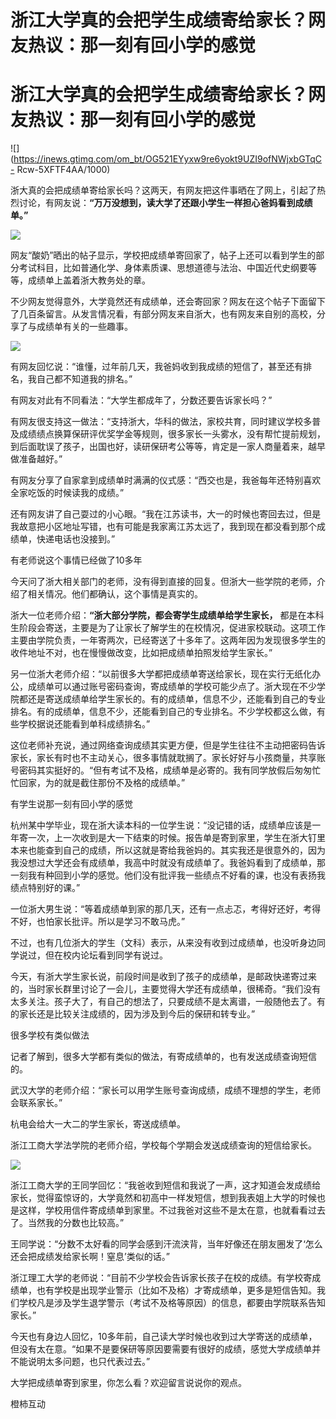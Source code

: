 # 浙江大学真的会把学生成绩寄给家长？网友热议：那一刻有回小学的感觉

# 浙江大学真的会把学生成绩寄给家长？网友热议：那一刻有回小学的感觉

![](https://inews.gtimg.com/om_bt/OG521EYyxw9re6yokt9UZI9ofNWjxbGTqC-
Rcw-5XFTF4AA/1000)

浙大真的会把成绩单寄给家长吗？这两天，有网友把这件事晒在了网上，引起了热烈讨论，有网友说：**“万万没想到，读大学了还跟小学生一样担心爸妈看到成绩单。”**

![](https://inews.gtimg.com/om_bt/O6yy42_A9ceOaqglSzKU4JvXKPvVc0eXtYWOqAhTPDFqwAA/1000)

网友“酸奶”晒出的帖子显示，学校把成绩单寄回家了，帖子上还可以看到学生的部分考试科目，比如普通化学、身体素质课、思想道德与法治、中国近代史纲要等等，成绩单上盖着浙大教务处的章。

不少网友觉得意外，大学竟然还有成绩单，还会寄回家？网友在这个帖子下面留下了几百条留言。从发言情况看，有部分网友来自浙大，也有网友来自别的高校，分享了与成绩单有关的一些趣事。

![](https://inews.gtimg.com/om_bt/Op0hlrnV2k8_wT2aXSt7gpCbsvB08ZuS8CXkkEFNMI1-YAA/0)

有网友回忆说：“谁懂，过年前几天，我爸妈收到我成绩的短信了，甚至还有排名，我自己都不知道我的排名。”

有网友对此有不同看法：“大学生都成年了，分数还要告诉家长吗？”

有网友很支持这一做法：“支持浙大，华科的做法，家校共育，同时建议学校多普及成绩绩点换算保研评优奖学金等规则，很多家长一头雾水，没有帮忙提前规划，到后面耽误了孩子，出国也好，读研保研考公等等，肯定是一家人商量着来，越早做准备越好。”

有网友分享了自家拿到成绩单时满满的仪式感：“西交也是，我爸每年还特别喜欢全家吃饭的时候读我的成绩。”

还有网友讲了自己耍过的小心眼。“我在江苏读书，大一的时候也寄回去过，但是我故意把小区地址写错，也有可能是我家离江苏太远了，我到现在都没看到那个成绩单，快递电话也没接到。”

有老师说这个事情已经做了10多年

今天问了浙大相关部门的老师，没有得到直接的回复。但浙大一些学院的老师，介绍了相关情况。他们都确认，这个事情是真实的。

浙大一位老师介绍：**“浙大部分学院，都会寄学生成绩单给学生家长，**
都是在本科生阶段会寄送，主要是为了让家长了解学生的在校情况，促进家校联动。这项工作主要由学院负责，一年寄两次，已经寄送了十多年了。这两年因为发现很多学生的收件地址不对，也在慢慢做改变，比如把成绩单拍照发给学生家长。”

另一位浙大老师介绍：“以前很多大学都把成绩单寄送给家长，现在实行无纸化办公，成绩单可以通过账号密码查询，寄成绩单的学校可能少点了。浙大现在不少学院都还是寄送成绩单给学生家长的。有的成绩单，信息不少，还能看到自己的专业排名。有的成绩单，信息不少，还能看到自己的专业排名。不少学校都这么做，有些学校据说还能看到单科成绩排名。”

这位老师补充说，通过网络查询成绩其实更方便，但是学生往往不主动把密码告诉家长，家长有时也不主动关心，很多事情就耽搁了。家长好好与小孩商量，共享账号密码其实挺好的。“但有考试不及格，成绩单是必寄的。我有同学放假后匆匆忙忙回家，为的就是截住那份不及格的成绩单。”

有学生说那一刻有回小学的感觉

杭州某中学毕业，现在浙大读本科的一位学生说：“没记错的话，成绩单应该是一年寄一次，上一次收到是大一下结束的时候。报告单是寄到家里，学生在浙大钉里本来也能查到自己的成绩，所以这就是寄给我爸妈的。其实我还是很意外的，因为我没想过大学还会有成绩单，我高中时就没有成绩单了。我爸妈看到了成绩单，那一刻我有种回到小学的感觉。他们没有批评我一些绩点不好看的课，也没有表扬我绩点特别好的课。”

一位浙大男生说：“等着成绩单到家的那几天，还有一点忐忑，考得好还好，考得不好，也怕家长批评。所以是学习不敢马虎。”

不过，也有几位浙大的学生（文科）表示，从来没有收到过成绩单，也没听身边同学说过，但在校内论坛看到同学有说过。

今天，有浙大学生家长说，前段时间是收到了孩子的成绩单，是邮政快递寄过来的，当时家长群里讨论了一会儿，主要觉得大学还有成绩单，很稀奇。“我们没有太多关注。孩子大了，有自己的想法了，只要成绩不是太离谱，一般随他去了。有的家长还是比较关注成绩的，因为涉及到今后的保研和转专业。”

很多学校有类似做法

记者了解到，很多大学都有类似的做法，有寄成绩单的，也有发送成绩查询短信的。

武汉大学的老师介绍：“家长可以用学生账号查询成绩，成绩不理想的学生，老师会联系家长。”

杭电会给大一大二的学生家长，寄送成绩单。

浙江工商大学法学院的老师介绍，学校每个学期会发送成绩查询的短信给家长。

![](https://inews.gtimg.com/om_bt/OVqtERQENhJYl2LZ_ahidy7DzEWe906_yTW4upVqQ2pq4AA/1000)

浙江工商大学的王同学回忆：“我爸收到短信和我说了一声，这才知道会发成绩给家长，觉得蛮惊讶的，大学竟然和初高中一样发短信，想到我表姐上大学的时候也是这样，学校用信件寄成绩单到家里。不过我爸对这些不是太在意，也就看看过去了。当然我的分数也比较高。”

王同学说：“分数不太好看的同学会感到汗流浃背，当年好像还在朋友圈发了‘怎么还会把成绩发给家长啊！窒息’类似的话。”

浙江理工大学的老师说：“目前不少学校会告诉家长孩子在校的成绩。有学校寄成绩单，也有学校是出现学业警示（比如不及格）才寄成绩单，更多是短信告知。我们学校凡是涉及学生退学警示（考试不及格等原因）的信息，都要由学院联系告知家长。”

今天也有身边人回忆，10多年前，自己读大学时候也收到过大学寄送的成绩单，但没有太在意。“如果不是要保研等原因要需要有很好的成绩，感觉大学成绩单并不能说明太多问题，也只代表过去。”

大学把成绩单寄到家里，你怎么看？欢迎留言说说你的观点。

橙柿互动

